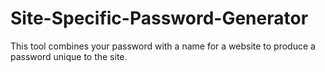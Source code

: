 # Site-Specific-Password-Generator
This tool combines your password with a name for a website to produce a password unique to the site.

